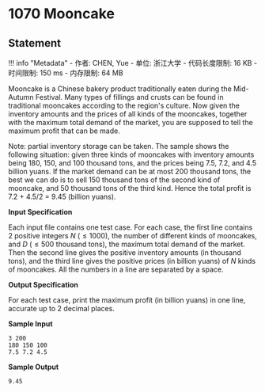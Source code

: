 
# 1070 Mooncake

## Statement

!!! info "Metadata"
    - 作者: CHEN, Yue
    - 单位: 浙江大学
    - 代码长度限制: 16 KB
    - 时间限制: 150 ms
    - 内存限制: 64 MB

Mooncake is a Chinese bakery product traditionally eaten during the Mid-Autumn Festival. Many types of fillings and crusts can be found in traditional mooncakes according to the region's culture. Now given the inventory amounts and the prices of all kinds of the mooncakes, together with the maximum total demand of the market, you are supposed to tell the maximum profit that can be made.

Note: partial inventory storage can be taken. The sample shows the following situation: given three kinds of mooncakes with inventory amounts being 180, 150, and 100 thousand tons, and the prices being 7.5, 7.2, and 4.5 billion yuans. If the market demand can be at most 200 thousand tons, the best we can do is to sell 150 thousand tons of the second kind of mooncake, and 50 thousand tons of the third kind. Hence the total profit is 7.2 + 4.5/2 = 9.45 (billion yuans).

**Input Specification**

Each input file contains one test case. For each case, the first line contains 2 positive integers $N$ ($\le 1000$), the number of different kinds of mooncakes, and $D$ ($\le 500$ thousand tons), the maximum total demand of the market. Then the second line gives the positive inventory amounts (in thousand tons), and the third line gives the positive prices (in billion yuans) of $N$ kinds of mooncakes. All the numbers in a line are separated by a space.

**Output Specification**

For each test case, print the maximum profit (in billion yuans) in one line, accurate up to 2 decimal places.

**Sample Input**
```plaintext
3 200
180 150 100
7.5 7.2 4.5
```

**Sample Output**
```plaintext
9.45
```

